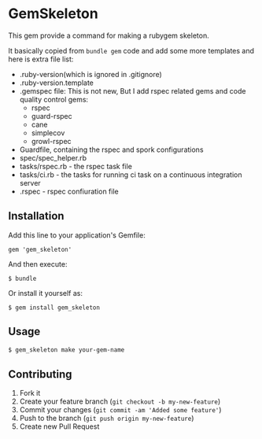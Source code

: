 # GemSkeleton

This gem provide a command for making a rubygem skeleton.

It basically copied from ```bundle gem``` code and add some more templates and here is extra file list:

* .ruby-version(which is ignored in .gitignore)
* .ruby-version.template
* .gemspec file: This is not new, But I add rspec related gems and code quality control gems:
    * rspec
    * guard-rspec
    * cane
    * simplecov
    * growl-rspec
* Guardfile, containing the rspec and spork configurations
* spec/spec_helper.rb
* tasks/rspec.rb - the rspec task file
* tasks/ci.rb - the tasks for running ci task on a continuous integration server
* .rspec - rspec confiuration file

## Installation

Add this line to your application's Gemfile:

    gem 'gem_skeleton'

And then execute:

    $ bundle

Or install it yourself as:

    $ gem install gem_skeleton

## Usage

```bash
$ gem_skeleton make your-gem-name
```

## Contributing

1. Fork it
2. Create your feature branch (`git checkout -b my-new-feature`)
3. Commit your changes (`git commit -am 'Added some feature'`)
4. Push to the branch (`git push origin my-new-feature`)
5. Create new Pull Request
